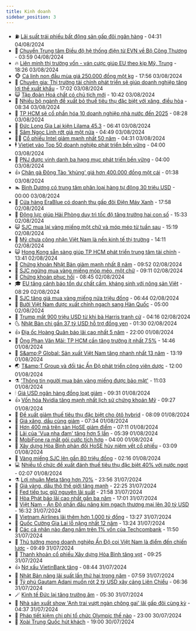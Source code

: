 ```yaml
---
title: Kinh doanh
sidebar_position: 3
---
```


<!-- vnexpress-kinh-doanh:START -->
- ⛽️ [Lãi suất trái phiếu bất động sản gấp đôi ngân hàng](https://vnexpress.net/lai-suat-trai-phieu-bat-dong-san-gap-doi-ngan-hang-4777584.html) - 04:31 04/08/2024
- 🐲 [Chuyển Trung tâm Điều độ hệ thống điện từ EVN về Bộ Công Thương](https://vnexpress.net/chuyen-trung-tam-dieu-do-he-thong-dien-tu-evn-ve-bo-cong-thuong-4777566.html) - 03:59 04/08/2024
- 🔥 [Liên minh thị trường vốn - ván cược giúp EU theo kịp Mỹ, Trung](https://vnexpress.net/lien-minh-thi-truong-von-van-cuoc-giup-eu-theo-kip-my-trung-4776223.html) - 18:26 03/08/2024
- 🐵 [Cá linh non đầu mùa giá 250.000 đồng một kg](https://vnexpress.net/ca-linh-non-dau-mua-gia-250-000-dong-mot-kg-4777253.html) - 17:56 03/08/2024
- 🦅 [Chuyên gia: Thị trường tài chính phát triển sẽ giúp doanh nghiệp tăng lợi thế xuất khẩu](https://vnexpress.net/chuyen-gia-thi-truong-tai-chinh-phat-trien-se-giup-doanh-nghiep-tang-loi-the-xuat-khau-4777450.html) - 17:02 03/08/2024
- 😺 [Tập đoàn Hoá chất có chủ tịch mới](https://vnexpress.net/tap-doan-hoa-chat-co-chu-tich-moi-4777433.html) - 10:42 03/08/2024
- 🤩 [Nhiều bộ ngành đề xuất bỏ thuế tiêu thụ đặc biệt với xăng, điều hòa](https://vnexpress.net/nhieu-bo-nganh-de-xuat-bo-thue-tieu-thu-dac-biet-voi-xang-dieu-hoa-4777387.html) - 08:34 03/08/2024
- 🌮 [TP HCM sẽ cổ phần hóa 10 doanh nghiệp nhà nước đến 2025](https://vnexpress.net/tp-hcm-se-co-phan-hoa-10-doanh-nghiep-nha-nuoc-den-2025-4777389.html) - 08:28 03/08/2024
- 🧰 [Đức Long Gia Lai kiện Lilama 45.3](https://vnexpress.net/duc-long-gia-lai-kien-lilama-45-3-4777036.html) - 06:41 03/08/2024
- 🤔 [Sâm Ngọc Linh rớt giá một nửa](https://vnexpress.net/sam-ngoc-linh-rot-gia-mot-nua-4777046.html) - 04:49 03/08/2024
- 🧑‍💻 [Cổ phiếu Intel giảm mạnh nhất 50 năm](https://vnexpress.net/co-phieu-intel-giam-manh-nhat-50-nam-4777287.html) - 04:31 03/08/2024
- 🕴 [Vietjet vào Top 50 doanh nghiệp phát triển bền vững](https://vnexpress.net/vietjet-vao-top-50-doanh-nghiep-phat-trien-ben-vung-4777291.html) - 04:00 03/08/2024
- 🦩 [PNJ được vinh danh ba hạng mục phát triển bền vững](https://vnexpress.net/pnj-duoc-vinh-danh-ba-hang-muc-phat-trien-ben-vung-4776547.html) - 04:00 03/08/2024
- 👍 [Chân gà Đông Tảo &#39;khủng&#39; giá hơn 400.000 đồng một cái](https://vnexpress.net/chan-ga-dong-tao-khung-gia-hon-400-000-dong-mot-cai-4776856.html) - 01:38 03/08/2024
- 🏊 [Bình Dương có trung tâm phân loại hàng tự động 30 triệu USD](https://vnexpress.net/binh-duong-co-trung-tam-phan-loai-hang-tu-dong-30-trieu-usd-4776249.html) - 00:00 03/08/2024
- 🤡 [Cửa hàng EraBlue có doanh thu gấp đôi Điện Máy Xanh](https://vnexpress.net/cua-hang-erablue-co-doanh-thu-gap-doi-dien-may-xanh-4777158.html) - 17:58 02/08/2024
- 👀 [Động lực giúp Hải Phòng duy trì tốc độ tăng trưởng hai con số](https://vnexpress.net/dong-luc-giup-hai-phong-duy-tri-toc-do-tang-truong-hai-con-so-4776770.html) - 15:33 02/08/2024
- 😺 [SJC mua lại vàng miếng một chữ và móp méo từ tuần sau](https://vnexpress.net/sjc-mua-lai-vang-mieng-mot-chu-va-mop-meo-tu-tuan-sau-4777206.html) - 15:19 02/08/2024
- 🦣 [Mỹ chưa công nhận Việt Nam là nền kinh tế thị trường](https://vnexpress.net/my-chua-cong-nhan-viet-nam-la-nen-kinh-te-thi-truong-4777187.html) - 14:11 02/08/2024
- 😺 [Hong Kong sẵn sàng giúp TP HCM phát triển trung tâm tài chính](https://vnexpress.net/hong-kong-san-sang-giup-tp-hcm-phat-trien-trung-tam-tai-chinh-4777168.html) - 13:41 02/08/2024
- 💼 [Chứng khoán Nhật Bản giảm mạnh nhất 8 năm](https://vnexpress.net/chung-khoan-nhat-ban-giam-manh-nhat-8-nam-4777088.html) - 09:52 02/08/2024
- 🤗 [SJC ngừng mua vàng miếng móp méo, một chữ](https://vnexpress.net/sjc-ngung-mua-vang-mieng-loai-mot-chu-4777041.html) - 09:11 02/08/2024
- 👀 [Chứng khoán phục hồi](https://vnexpress.net/chung-khoan-hom-nay-2-8-vn-index-phuc-hoi-4777086.html) - 08:45 02/08/2024
- 🎓 [EU tăng cảnh báo tồn dư chất cấm, kháng sinh với nông sản Việt](https://vnexpress.net/eu-tang-canh-bao-ton-du-chat-cam-khang-sinh-voi-nong-san-viet-4777061.html) - 08:29 02/08/2024
- 🗽 [SJC tăng giá mua vàng miếng nửa triệu đồng](https://vnexpress.net/sjc-tang-gia-mua-vang-mieng-4777026.html) - 06:44 02/08/2024
- 🚀 [Bưởi Việt Nam được xuất chính ngạch sang Hàn Quốc](https://vnexpress.net/buoi-viet-nam-duoc-xuat-chinh-ngach-sang-han-quoc-4776899.html) - 05:00 02/08/2024
- 🤗 [Trump mất 900 triệu USD từ khi bà Harris tranh cử](https://vnexpress.net/trump-mat-900-trieu-usd-tu-khi-ba-harris-tranh-cu-4776913.html) - 04:16 02/08/2024
- 🌜 [Nhật Bản chi gần 37 tỷ USD hỗ trợ đồng yen](https://vnexpress.net/nhat-ban-chi-gan-37-ty-usd-ho-tro-dong-yen-4776830.html) - 01:30 02/08/2024
- 👍 [Địa ốc Hoàng Quân báo lãi cao nhất 5 năm](https://vnexpress.net/dia-oc-hoang-quan-bao-lai-cao-nhat-5-nam-4776733.html) - 22:00 01/08/2024
- 🤖 [Ông Phan Văn Mãi: TP HCM cần tăng trưởng ít nhất 7,5%](https://vnexpress.net/ong-phan-van-mai-tp-hcm-can-tang-truong-it-nhat-7-5-4776597.html) - 14:46 01/08/2024
- 🫣 [S&amp;amp;P Global: Sản xuất Việt Nam tăng nhanh nhất 13 năm](https://vnexpress.net/s-p-global-san-xuat-viet-nam-tang-nhanh-nhat-13-nam-4776628.html) - 13:19 01/08/2024
- 🌏 [T&amp;amp;T Group và đối tác Ấn Độ phát triển công viên dược](https://vnexpress.net/t-t-group-va-doi-tac-an-do-phat-trien-cong-vien-duoc-4776617.html) - 12:00 01/08/2024
- ⚗️ [&#39;Thông tin người mua bán vàng miếng được bảo mật&#39;](https://vnexpress.net/thong-tin-nguoi-mua-ban-vang-mieng-duoc-bao-mat-4776714.html) - 11:03 01/08/2024
- 🕯 [Giá USD ngân hàng đồng loạt giảm](https://vnexpress.net/gia-usd-ngan-hang-ha-nhiet-4776682.html) - 09:31 01/08/2024
- 👍 [Vốn hóa Nvidia tăng mạnh nhất lịch sử chứng khoán Mỹ](https://vnexpress.net/von-hoa-nvidia-tang-manh-nhat-lich-su-chung-khoan-my-4776558.html) - 09:27 01/08/2024
- 🤠 [Đề xuất giảm thuế tiêu thụ đặc biệt cho ôtô hybrid](https://vnexpress.net/de-xuat-giam-thue-tieu-thu-dac-biet-cho-oto-hybrid-4776596.html) - 08:09 01/08/2024
- 🌊 [Giá xăng, dầu cùng giảm](https://vnexpress.net/gia-xang-moi-nhat-hom-nay-1-8-4776601.html) - 07:34 01/08/2024
- 🌈 [Hơn 400 mã trên sàn HoSE giảm điểm](https://vnexpress.net/chung-khoan-hom-nay-1-8-400-ma-tren-san-hose-giam-diem-4776587.html) - 07:11 01/08/2024
- 🥳 [Lãi của &#39;Vua nha đam&#39; tăng hơn 5 lần](https://vnexpress.net/lai-cua-vua-nha-dam-tang-hon-5-lan-4776502.html) - 05:39 01/08/2024
- 🐻 [MobiFone ra mắt gói cước tích hợp](https://vnexpress.net/mobifone-ra-mat-goi-cuoc-tich-hop-4776483.html) - 04:00 01/08/2024
- 💫 [Xây dựng Hòa Bình phản đối HoSE hủy niêm yết cổ phiếu](https://vnexpress.net/xay-dung-hoa-binh-phan-doi-hose-huy-niem-yet-co-phieu-4776412.html) - 03:09 01/08/2024
- 🤩 [Vàng miếng SJC lên gần 80 triệu đồng](https://vnexpress.net/gia-vang-moi-nhat-hom-nay-1-8-4776409.html) - 02:16 01/08/2024
- 💻 [Nhiều tổ chức đề xuất đánh thuế tiêu thụ đặc biệt 40% với nước ngọt](https://vnexpress.net/nhieu-to-chuc-de-xuat-danh-thue-tieu-thu-dac-biet-40-voi-nuoc-ngot-4776197.html) - 02:07 01/08/2024
- ⚗️ [Lợi nhuận Meta tăng hơn 70%](https://vnexpress.net/loi-nhuan-meta-tang-hon-70-4776346.html) - 23:56 31/07/2024
- 🌈 [Giá vàng, dầu thô thế giới tăng mạnh](https://vnexpress.net/gia-vang-dau-tho-the-gioi-tang-manh-4776345.html) - 22:25 31/07/2024
- 🌝 [Fed tiếp tục giữ nguyên lãi suất](https://vnexpress.net/fed-tiep-tuc-giu-nguyen-lai-suat-4776344.html) - 21:58 31/07/2024
- 🥸 [Hòa Phát báo lãi cao nhất gần ba năm](https://vnexpress.net/hoa-phat-bao-lai-cao-nhat-gan-ba-nam-4776325.html) - 17:01 31/07/2024
- 🦆 [Việt Nam - Ấn Độ phấn đấu nâng kim ngạch thương mại lên 30 tỷ USD](https://vnexpress.net/viet-nam-an-do-phan-dau-nang-kim-ngach-thuong-mai-len-30-ty-usd-4776327.html) - 16:32 31/07/2024
- 🌋 [Vietnam Airlines lãi thêm hơn 1.000 tỷ đồng](https://vnexpress.net/vietnam-airlines-lai-them-hon-1-000-ty-dong-4776284.html) - 13:27 31/07/2024
- 🦍 [Quốc Cường Gia Lai lỗ nặng nhất 12 năm](https://vnexpress.net/quoc-cuong-gia-lai-lo-nang-nhat-12-nam-4776297.html) - 13:24 31/07/2024
- 🤔 [Các cá nhân nào đang nắm trên 1% vốn của Techcombank](https://vnexpress.net/vo-chu-tich-techcombank-va-nguoi-lien-quan-so-huu-mot-phan-ba-co-phan-ngan-hang-4776273.html) - 11:50 31/07/2024
- 🧰 [Thủ tướng mong doanh nghiệp Ấn Độ coi Việt Nam là điểm đến chiến lược](https://vnexpress.net/thu-tuong-mong-doanh-nghiep-an-do-coi-viet-nam-la-diem-den-chien-luoc-4776219.html) - 09:49 31/07/2024
- 🌝 [Thanh khoản cổ phiếu Xây dựng Hòa Bình tăng vọt](https://vnexpress.net/thanh-khoan-co-phieu-xay-dung-hoa-binh-tang-vot-4776252.html) - 09:25 31/07/2024
- 👍 [Nợ xấu VietinBank tăng](https://vnexpress.net/no-xau-vietinbank-tang-4776213.html) - 08:44 31/07/2024
- 🗽 [Nhật Bản nâng lãi suất lần thứ hai trong năm](https://vnexpress.net/nhat-ban-nang-lai-suat-lan-thu-hai-trong-nam-4776165.html) - 07:59 31/07/2024
- 🐎 [Tỷ phú Gautam Adani muốn rót 2 tỷ USD xây cảng Liên Chiểu](https://vnexpress.net/ty-phu-gautam-adani-muon-rot-2-ty-usd-xay-cang-lien-chieu-4776028.html) - 06:36 31/07/2024
- 🪄 [Kinh tế Đức lại tăng trưởng âm](https://vnexpress.net/kinh-te-duc-lai-tang-truong-am-4776047.html) - 05:30 31/07/2024
- 🎊 [Nhà sản xuất show &#39;Anh trai vượt ngàn chông gai&#39; lãi gấp đôi cùng kỳ](https://vnexpress.net/nha-san-xuat-show-anh-trai-vuot-ngan-chong-gai-lai-gap-doi-cung-ky-4776080.html) - 04:37 31/07/2024
- 🗽 [Pháp tiết kiệm chi phí tổ chức Olympic thế nào](https://vnexpress.net/phap-tiet-kiem-chi-phi-to-chuc-olympic-the-nao-4775382.html) - 23:00 30/07/2024
- 🦩 [Xoài Trung Quốc hút khách](https://vnexpress.net/xoai-trung-quoc-hut-khach-4772141.html) - 19:00 30/07/2024<!-- vnexpress-kinh-doanh:END -->
